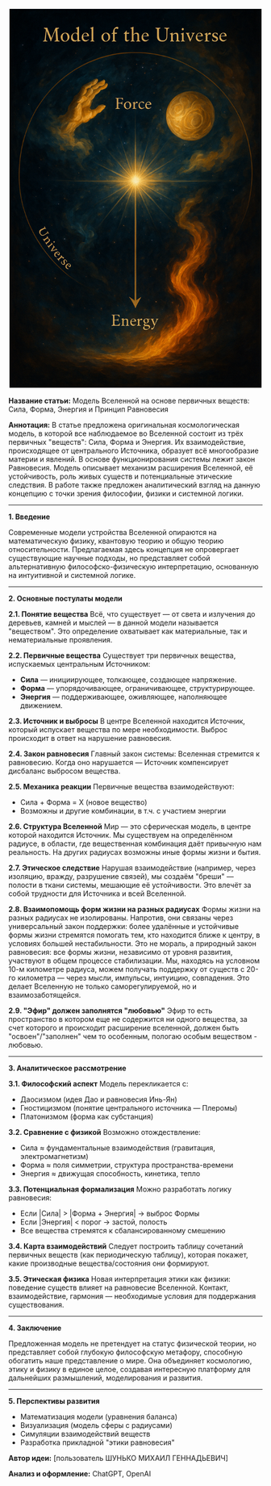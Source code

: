  

<p align="center">
 <img src="../Медиа/univers.metaphor.png" width="500"/>
</p>

**Название статьи:**
Модель Вселенной на основе первичных веществ: Сила, Форма, Энергия и Принцип Равновесия

**Аннотация:**
В статье предложена оригинальная космологическая модель, в которой все наблюдаемое во Вселенной состоит из трёх первичных "веществ": Сила, Форма и Энергия. Их взаимодействие, происходящее от центрального Источника, образует всё многообразие материи и явлений. В основе функционирования системы лежит закон Равновесия. Модель описывает механизм расширения Вселенной, её устойчивость, роль живых существ и потенциальные этические следствия. В работе также предложен аналитический взгляд на данную концепцию с точки зрения философии, физики и системной логики.

---

**1. Введение**

Современные модели устройства Вселенной опираются на математическую физику, квантовую теорию и общую теорию относительности. Предлагаемая здесь концепция не опровергает существующие научные подходы, но представляет собой альтернативную философско-физическую интерпретацию, основанную на интуитивной и системной логике.

---

**2. Основные постулаты модели**

**2.1. Понятие вещества**
Всё, что существует — от света и излучения до деревьев, камней и мыслей — в данной модели называется "веществом". Это определение охватывает как материальные, так и нематериальные проявления.

**2.2. Первичные вещества**
Существует три первичных вещества, испускаемых центральным Источником:
- **Сила** — инициирующее, толкающее, создающее напряжение.
- **Форма** — упорядочивающее, ограничивающее, структурирующее.
- **Энергия** — поддерживающее, оживляющее, наполняющее движением.

**2.3. Источник и выбросы**
В центре Вселенной находится Источник, который испускает вещества по мере необходимости. Выброс происходит в ответ на нарушение равновесия.

**2.4. Закон равновесия**
Главный закон системы: Вселенная стремится к равновесию. Когда оно нарушается — Источник компенсирует дисбаланс выбросом вещества.

**2.5. Механика реакции**
Первичные вещества взаимодействуют:
- Сила + Форма = X (новое вещество)
- Возможны и другие комбинации, в т.ч. с участием энергии

**2.6. Структура Вселенной**
Мир — это сферическая модель, в центре которой находится Источник. Мы существуем на определённом радиусе, в области, где вещественная комбинация даёт привычную нам реальность. На других радиусах возможны иные формы жизни и бытия.

**2.7. Этическое следствие**
Нарушая взаимодействие (например, через изоляцию, вражду, разрушение связей), мы создаём "бреши" — полости в ткани системы, мешающие её устойчивости. Это влечёт за собой трудности для Источника и всей Вселенной.

**2.8. Взаимопомощь форм жизни на разных радиусах**
Формы жизни на разных радиусах не изолированы. Напротив, они связаны через универсальный закон поддержки: более удалённые и устойчивые формы жизни стремятся помогать тем, кто находится ближе к центру, в условиях большей нестабильности. Это не мораль, а природный закон равновесия: все формы жизни, независимо от уровня развития, участвуют в общем процессе стабилизации. Мы, находясь на условном 10-м километре радиуса, можем получать поддержку от существ с 20-го километра — через мысли, импульсы, интуицию, совпадения. Это делает Вселенную не только саморегулируемой, но и взаимозаботящейся.

**2.9. "Эфир" должен заполнятся "любовью"**
Эфир то есть пространство в котором еще не содержится ни одного вещества, за счет которого и происходит расширение вселенной, должен быть "освоен"/"заполнен" чем то особенным, пологаю особым веществом - любовью.

---

**3. Аналитическое рассмотрение**

**3.1. Философский аспект**
Модель перекликается с:
- Даосизмом (идея Дао и равновесия Инь-Ян)
- Гностицизмом (понятие центрального источника — Плеромы)
- Платонизмом (форма как субстанция)

**3.2. Сравнение с физикой**
Возможно отождествление:
- Сила ≈ фундаментальные взаимодействия (гравитация, электромагнетизм)
- Форма ≈ поля симметрии, структура пространства-времени
- Энергия ≈ движущая способность, кинетика, тепло

**3.3. Потенциальная формализация**
Можно разработать логику равновесия:
- Если |Сила| > |Форма + Энергия| → выброс Формы
- Если |Энергия| < порог → застой, полость
- Все вещества стремятся к сбалансированному смешению

**3.4. Карта взаимодействий**
Следует построить таблицу сочетаний первичных веществ (как периодическую таблицу), которая покажет, какие производные вещества/состояния они формируют.

**3.5. Этическая физика**
Новая интерпретация этики как физики: поведение существ влияет на равновесие Вселенной. Контакт, взаимодействие, гармония — необходимые условия для поддержания существования.

---

**4. Заключение**

Предложенная модель не претендует на статус физической теории, но представляет собой глубокую философскую метафору, способную обогатить наше представление о мире. Она объединяет космологию, этику и физику в единое целое, создавая интересную платформу для дальнейших размышлений, моделирования и развития.

---

**5. Перспективы развития**

- Математизация модели (уравнения баланса)
- Визуализация (модель сферы с радиусами)
- Симуляции взаимодействий веществ
- Разработка прикладной "этики равновесия"



**Автор идеи:** [пользователь ШУНЬКО МИХАИЛ ГЕННАДЬЕВИЧ]

**Анализ и оформление:** ChatGPT, OpenAI
